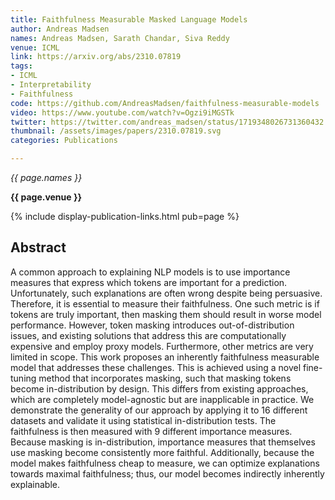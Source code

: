 ```yaml
---
title: Faithfulness Measurable Masked Language Models
author: Andreas Madsen
names: Andreas Madsen, Sarath Chandar, Siva Reddy
venue: ICML
link: https://arxiv.org/abs/2310.07819
tags:
- ICML
- Interpretability
- Faithfulness
code: https://github.com/AndreasMadsen/faithfulness-measurable-models
video: https://www.youtube.com/watch?v=Ogzi9iMGSTk
twitter: https://twitter.com/andreas_madsen/status/1719348026731360432
thumbnail: /assets/images/papers/2310.07819.svg
categories: Publications

---
```


*{{ page.names }}*

**{{ page.venue }}**

{% include display-publication-links.html pub=page %}

## Abstract

A common approach to explaining NLP models is to use importance measures that express which tokens are important for a prediction. Unfortunately, such explanations are often wrong despite being persuasive. Therefore, it is essential to measure their faithfulness. One such metric is if tokens are truly important, then masking them should result in worse model performance. However, token masking introduces out-of-distribution issues, and existing solutions that address this are computationally expensive and employ proxy models. Furthermore, other metrics are very limited in scope. This work proposes an inherently faithfulness measurable model that addresses these challenges. This is achieved using a novel fine-tuning method that incorporates masking, such that masking tokens become in-distribution by design. This differs from existing approaches, which are completely model-agnostic but are inapplicable in practice. We demonstrate the generality of our approach by applying it to 16 different datasets and validate it using statistical in-distribution tests. The faithfulness is then measured with 9 different importance measures. Because masking is in-distribution, importance measures that themselves use masking become consistently more faithful. Additionally, because the model makes faithfulness cheap to measure, we can optimize explanations towards maximal faithfulness; thus, our model becomes indirectly inherently explainable.